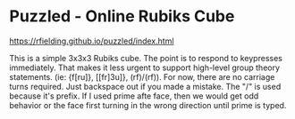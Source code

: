 # Puzzled - Online Rubiks Cube

https://rfielding.github.io/puzzled/index.html

This is a simple 3x3x3 Rubiks cube.
The point is to respond to keypresses immediately.
That makes it less urgent to support high-level group theory statements.
(ie: {f[ru]}, [[fr]3u]}, (rf)/(rf)).
For now, there are no carriage turns required.
Just backspace out if you made a mistake.
The "/" is used because it's prefix. If I used prime afte face, then we would get odd behavior
or the face first turning in the wrong direction until prime is typed.
